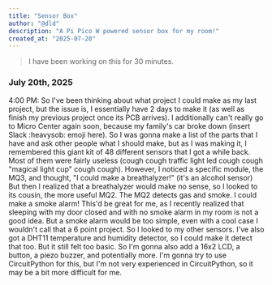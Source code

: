 ```yaml
---
title: "Sensor Box"
author: "@dld"
description: "A Pi Pico W powered sensor box for my room!"
created_at: "2025-07-20"
---
```


> I have been working on this for 30 minutes.

### July 20th, 2025

4:00 PM: So I've been thinking about what project I could make as my last project, but the issue is, I essentially have 2 days to make it (as well as finish my previous project once its PCB arrives). I additionally can't really go to Micro Center again soon, because my family's car broke down (insert Slack :heavysob: emoji here). So I was gonna make a list of the parts that I have and ask other people what I should make, but as I was making it, I remembered this giant kit of 48 different sensors that I got a while back. Most of them were fairly useless (cough cough traffic light led cough cough "magical light cup" cough cough). However, I noticed a specific module, the MQ3, and thought, "I could make a breathalyzer!" (it's an alcohol sensor) But then I realized that a breathalyzer would make no sense, so I looked to its cousin, the more useful MQ2. The MQ2 detects gas and smoke. I could make a smoke alarm! This'd be great for me, as I recently realized that sleeping with my door closed and with no smoke alarm in my room is not a good idea. But a smoke alarm would be too simple, even with a cool case I wouldn't call that a 6 point project. So I looked to my other sensors. I've also got a DHT11 temperature and humidity detector, so I could make it detect that too. But it still felt too basic. So I'm gonna also add a 16x2 LCD, a button, a piezo buzzer, and potentially more. I'm gonna try to use CircuitPython for this, but I'm not very experienced in CircuitPython, so it may be a bit more difficult for me.
